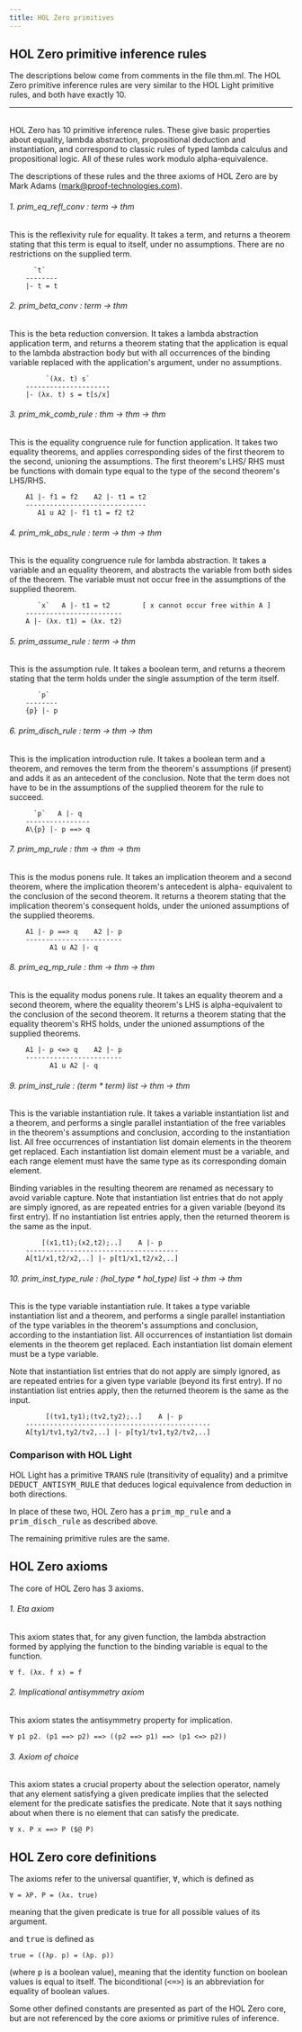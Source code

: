 ```yaml
---
title: HOL Zero primitives
---
```

## HOL Zero primitive inference rules

The descriptions below come from comments in the file thm.ml. The HOL
Zero primitive inference rules are very similar to the HOL Light
primitive rules, and both have exactly 10.

------------
<br>
HOL Zero has 10 primitive inference rules.  These give basic
properties about equality, lambda abstraction, propositional deduction
and instantiation, and correspond to classic rules of typed lambda
calculus and propositional logic.  All of these rules work modulo
alpha-equivalence.

The descriptions of these rules and the three axioms of HOL Zero are
by Mark Adams (mark@proof-technologies.com).

###### 1. prim_eq_refl_conv : term -> thm

This is the reflexivity rule for equality.  It takes a term, and returns a
theorem stating that this term is equal to itself, under no assumptions.
There are no restrictions on the supplied term.

~~~
      `t`
    --------
    |- t = t
~~~

###### 2. prim_beta_conv : term -> thm

This is the beta reduction conversion.  It takes a lambda abstraction
application term, and returns a theorem stating that the application is
equal to the lambda abstraction body but with all occurrences of the
binding variable replaced with the application's argument, under no
assumptions.

~~~
         `(λx. t) s`
    ---------------------
    |- (λx. t) s = t[s/x]
~~~

###### 3. prim_mk_comb_rule : thm -> thm -> thm

This is the equality congruence rule for function application.  It takes
two equality theorems, and applies corresponding sides of the first
theorem to the second, unioning the assumptions.  The first theorem's LHS/
RHS must be functions with domain type equal to the type of the second
theorem's LHS/RHS.

~~~
    A1 |- f1 = f2    A2 |- t1 = t2
    ------------------------------
       A1 u A2 |- f1 t1 = f2 t2
~~~

###### 4. prim_mk_abs_rule : term -> thm -> thm

This is the equality congruence rule for lambda abstraction.  It takes a
variable and an equality theorem, and abstracts the variable from both
sides of the theorem.  The variable must not occur free in the assumptions
of the supplied theorem.

~~~
       `x`   A |- t1 = t2        [ x cannot occur free within A ]
    ------------------------
    A |- (λx. t1) = (λx. t2)
~~~

###### 5. prim_assume_rule : term -> thm

This is the assumption rule.  It takes a boolean term, and returns a
theorem stating that the term holds under the single assumption of the
term itself.

~~~
       `p`
    --------
    {p} |- p
~~~

###### 6. prim_disch_rule : term -> thm -> thm

This is the implication introduction rule.  It takes a boolean term and a
theorem, and removes the term from the theorem's assumptions (if present)
and adds it as an antecedent of the conclusion.  Note that the term does
not have to be in the assumptions of the supplied theorem for the rule to
succeed.

~~~
      `p`   A |- q
    ----------------
    A\{p} |- p ==> q
~~~

###### 7. prim_mp_rule : thm -> thm -> thm

This is the modus ponens rule.  It takes an implication theorem and a
second theorem, where the implication theorem's antecedent is alpha-
equivalent to the conclusion of the second theorem.  It returns a theorem
stating that the implication theorem's consequent holds, under the unioned
assumptions of the supplied theorems.

~~~
    A1 |- p ==> q    A2 |- p
    ------------------------
          A1 u A2 |- q
~~~

###### 8. prim_eq_mp_rule : thm -> thm -> thm

This is the equality modus ponens rule.  It takes an equality theorem and
a second theorem, where the equality theorem's LHS is alpha-equivalent to
the conclusion of the second theorem.  It returns a theorem stating that
the equality theorem's RHS holds, under the unioned assumptions of the
supplied theorems.

~~~
    A1 |- p <=> q    A2 |- p
    ------------------------
          A1 u A2 |- q
~~~

###### 9. prim_inst_rule : (term * term) list -> thm -> thm

This is the variable instantiation rule.  It takes a variable
instantiation list and a theorem, and performs a single parallel
instantiation of the free variables in the theorem's assumptions and
conclusion, according to the instantiation list.  All free occurrences of
instantiation list domain elements in the theorem get replaced.  Each
instantiation list domain element must be a variable, and each range
element must have the same type as its corresponding domain element.

Binding variables in the resulting theorem are renamed as necessary to
avoid variable capture.  Note that instantiation list entries that do not
apply are simply ignored, as are repeated entries for a given variable
 (beyond its first entry).  If no instantiation list entries apply, then
the returned theorem is the same as the input.

~~~
        [(x1,t1);(x2,t2);..]    A |- p
    --------------------------------------
    A[t1/x1,t2/x2,..] |- p[t1/x1,t2/x2,..]
~~~

###### 10. prim_inst_type_rule : (hol_type * hol_type) list -> thm -> thm

This is the type variable instantiation rule.  It takes a type variable
instantiation list and a theorem, and performs a single parallel
instantiation of the type variables in the theorem's assumptions and
conclusion, according to the instantiation list.  All occurrences of
instantiation list domain elements in the theorem get replaced.  Each
instantiation list domain element must be a type variable.

Note that instantiation list entries that do not apply are simply
ignored, as are repeated entries for a given type variable (beyond its
first entry).  If no instantiation list entries apply, then the
returned theorem is the same as the input.

~~~
         [(tv1,ty1);(tv2,ty2);..]    A |- p
    ----------------------------------------------
    A[ty1/tv1,ty2/tv2,..] |- p[ty1/tv1,ty2/tv2,..]
~~~

### Comparison with HOL Light

HOL Light has a primitive <tt>TRANS</tt> rule (transitivity of
equality) and a primitve <tt>DEDUCT_ANTISYM_RULE</tt> that deduces
logical equivalence from deduction in both directions.

In place of these two, HOL Zero has a <tt>prim_mp_rule</tt> and a
<tt>prim_disch_rule</tt> as described above.

The remaining primitive rules are the same.

## HOL Zero axioms

The core of HOL Zero has 3 axioms.

###### 1. Eta axiom

This axiom states that, for any given function, the lambda abstraction
formed by applying the function to the binding variable is equal to
the function.

~~~
∀ f. (λx. f x) = f
~~~

###### 2. Implicational antisymmetry axiom

This axiom states the antisymmetry property for implication.

~~~
∀ p1 p2. (p1 ==> p2) ==> ((p2 ==> p1) ==> (p1 <=> p2))
~~~

###### 3. Axiom of choice

This axiom states a crucial property about the selection operator, namely
that any element satisfying a given predicate implies that the selected
element for the predicate satisfies the predicate.  Note that it says
nothing about when there is no element that can satisfy the predicate.

~~~
∀ x. P x ==> P ($@ P)
~~~

## HOL Zero core definitions

The axioms refer to the universal quantifier, <tt>∀</tt>, which is
defined as

~~~
∀ = λP. P = (λx. true)
~~~

meaning that the given predicate is true for all possible values of
its argument.

and <tt>true</tt> is defined as

~~~
true = ((λp. p) = (λp. p))
~~~

(where <tt>p</tt> is a boolean value), meaning that the identity
function on boolean values is equal to itself.
The biconditional (<tt><=></tt>) is an abbreviation for equality of
boolean values.

Some other defined constants are presented as part of
the HOL Zero core, but are not referenced by the core axioms or
primitive rules of inference.
